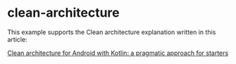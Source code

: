 # clean-architecture

This example supports the Clean architecture explanation written in this article:

[Clean architecture for Android with Kotlin: a pragmatic approach for starters](https://antonioleiva.com/clean-architecture-android/)